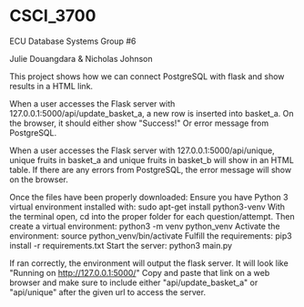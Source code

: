 # CSCI_3700
ECU Database Systems
Group #6

Julie Douangdara & Nicholas Johnson

This project shows how we can connect PostgreSQL with flask and show results in a HTML link.

When a user accesses the Flask server with 127.0.0.1:5000/api/update_basket_a, a new row is inserted into basket_a. 
On the browser, it should either show "Success!" Or error message from PostgreSQL.

When a user accesses the Flask server with 127.0.0.1:5000/api/unique, unique fruits in basket_a and unique fruits in basket_b will show in an HTML table. If there are any errors from PostgreSQL, the error message will show on the browser.

Once the files have been properly downloaded:
Ensure you have Python 3 virtual environment installed with: 
    sudo apt-get install python3-venv
With the terminal open, cd into the proper folder for each question/attempt.
Then create a virtual environment:
    python3 -m venv python_venv
Activate the environment:
    source python_venv/bin/activate
Fulfill the requirements:
    pip3 install -r requirements.txt
Start the server:
    python3 main.py

If ran correctly, the environment will output the flask server. 
It will look like "Running on http://127.0.0.1:5000/"
Copy and paste that link on a web browser and make sure to include either "api/update_basket_a" or "api/unique" after the given url to access the server. 



